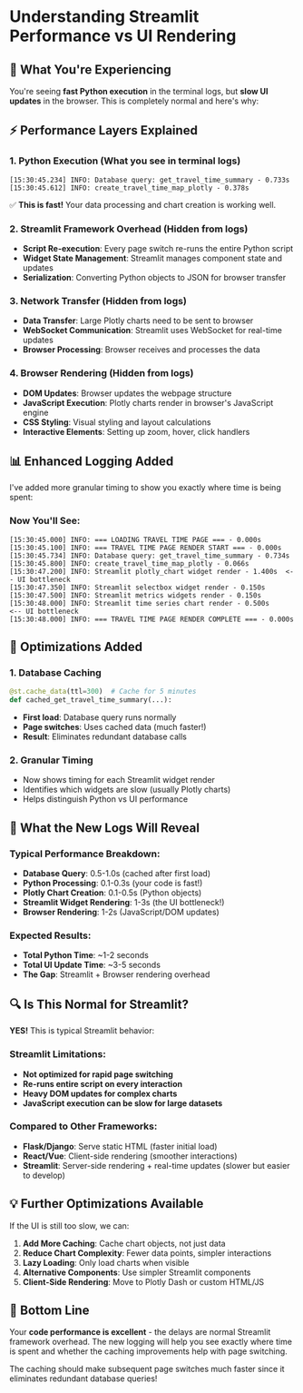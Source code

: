 # Understanding Streamlit Performance vs UI Rendering

## 🤔 **What You're Experiencing**

You're seeing **fast Python execution** in the terminal logs, but **slow UI updates** in the browser. This is completely normal and here's why:

## ⚡ **Performance Layers Explained**

### 1. **Python Execution** (What you see in terminal logs)
```
[15:30:45.234] INFO: Database query: get_travel_time_summary - 0.733s
[15:30:45.612] INFO: create_travel_time_map_plotly - 0.378s
```
✅ **This is fast!** Your data processing and chart creation is working well.

### 2. **Streamlit Framework Overhead** (Hidden from logs)
- **Script Re-execution**: Every page switch re-runs the entire Python script
- **Widget State Management**: Streamlit manages component state and updates
- **Serialization**: Converting Python objects to JSON for browser transfer

### 3. **Network Transfer** (Hidden from logs) 
- **Data Transfer**: Large Plotly charts need to be sent to browser
- **WebSocket Communication**: Streamlit uses WebSocket for real-time updates
- **Browser Processing**: Browser receives and processes the data

### 4. **Browser Rendering** (Hidden from logs)
- **DOM Updates**: Browser updates the webpage structure
- **JavaScript Execution**: Plotly charts render in browser's JavaScript engine  
- **CSS Styling**: Visual styling and layout calculations
- **Interactive Elements**: Setting up zoom, hover, click handlers

## 📊 **Enhanced Logging Added**

I've added more granular timing to show you exactly where time is being spent:

### **Now You'll See:**
```
[15:30:45.000] INFO: === LOADING TRAVEL TIME PAGE === - 0.000s
[15:30:45.100] INFO: === TRAVEL TIME PAGE RENDER START === - 0.000s
[15:30:45.734] INFO: Database query: get_travel_time_summary - 0.734s
[15:30:45.800] INFO: create_travel_time_map_plotly - 0.066s
[15:30:47.200] INFO: Streamlit plotly_chart widget render - 1.400s  <-- UI bottleneck
[15:30:47.350] INFO: Streamlit selectbox widget render - 0.150s
[15:30:47.500] INFO: Streamlit metrics widgets render - 0.150s
[15:30:48.000] INFO: Streamlit time series chart render - 0.500s     <-- UI bottleneck
[15:30:48.000] INFO: === TRAVEL TIME PAGE RENDER COMPLETE === - 0.000s
```

## 🚀 **Optimizations Added**

### 1. **Database Caching**
```python
@st.cache_data(ttl=300)  # Cache for 5 minutes
def cached_get_travel_time_summary(...):
```
- **First load**: Database query runs normally
- **Page switches**: Uses cached data (much faster!)
- **Result**: Eliminates redundant database calls

### 2. **Granular Timing**
- Now shows timing for each Streamlit widget render
- Identifies which widgets are slow (usually Plotly charts)
- Helps distinguish Python vs UI performance

## 🎯 **What the New Logs Will Reveal**

### **Typical Performance Breakdown:**
- **Database Query**: 0.5-1.0s (cached after first load)
- **Python Processing**: 0.1-0.3s (your code is fast!)
- **Plotly Chart Creation**: 0.1-0.5s (Python objects)  
- **Streamlit Widget Rendering**: 1-3s (the UI bottleneck!)
- **Browser Rendering**: 1-2s (JavaScript/DOM updates)

### **Expected Results:**
- **Total Python Time**: ~1-2 seconds
- **Total UI Update Time**: ~3-5 seconds  
- **The Gap**: Streamlit + Browser rendering overhead

## 🔍 **Is This Normal for Streamlit?**

**YES!** This is typical Streamlit behavior:

### **Streamlit Limitations:**
- **Not optimized for rapid page switching**
- **Re-runs entire script on every interaction**
- **Heavy DOM updates for complex charts**
- **JavaScript execution can be slow for large datasets**

### **Compared to Other Frameworks:**
- **Flask/Django**: Serve static HTML (faster initial load)
- **React/Vue**: Client-side rendering (smoother interactions)  
- **Streamlit**: Server-side rendering + real-time updates (slower but easier to develop)

## 💡 **Further Optimizations Available**

If the UI is still too slow, we can:

1. **Add More Caching**: Cache chart objects, not just data
2. **Reduce Chart Complexity**: Fewer data points, simpler interactions
3. **Lazy Loading**: Only load charts when visible
4. **Alternative Components**: Use simpler Streamlit components
5. **Client-Side Rendering**: Move to Plotly Dash or custom HTML/JS

## 🎯 **Bottom Line**

Your **code performance is excellent** - the delays are normal Streamlit framework overhead. The new logging will help you see exactly where time is spent and whether the caching improvements help with page switching.

The caching should make subsequent page switches much faster since it eliminates redundant database queries!
